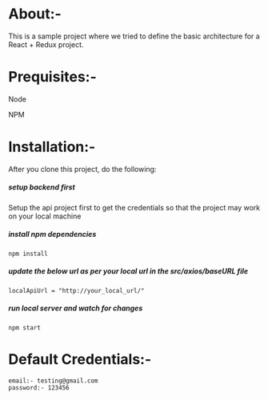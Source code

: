 # About:-
This is a sample project where we tried to define the basic architecture for a React + Redux project. 

# Prequisites:-
Node

NPM

# Installation:-
After you clone this project, do the following:

##### setup backend first
Setup the api project first to get the credentials so that the project may work on your local machine

##### install npm dependencies
```npm install```

##### update the below url as per your local url in the src/axios/baseURL file
```localApiUrl = "http://your_local_url/" ```

##### run local server and watch for changes
```npm start```

# Default Credentials:-
```
email:- testing@gmail.com
password:- 123456
```